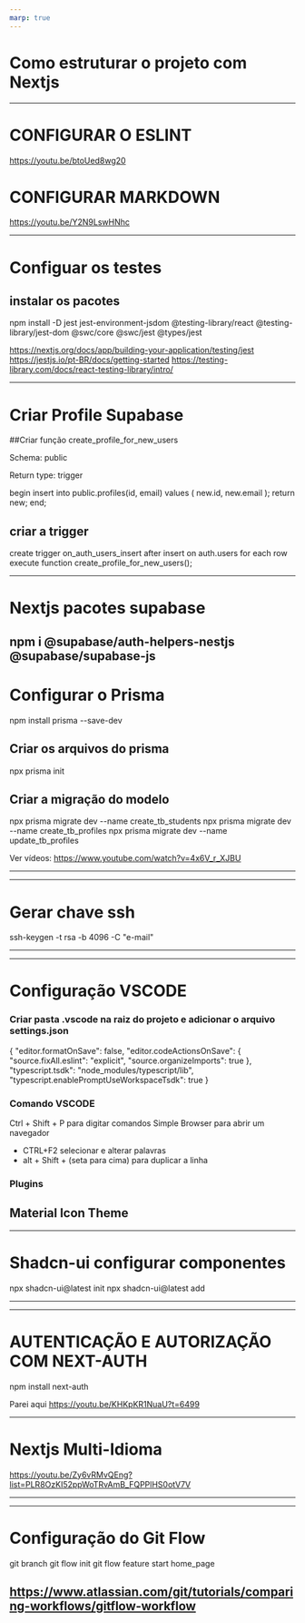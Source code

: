 ```yaml
---
marp: true
---
```


# Como estruturar o projeto com Nextjs

---

# CONFIGURAR O ESLINT
https://youtu.be/btoUed8wg20 

# CONFIGURAR MARKDOWN
https://youtu.be/Y2N9LswHNhc

---

# Configuar os testes

## instalar os pacotes

npm install -D jest jest-environment-jsdom @testing-library/react @testing-library/jest-dom @swc/core @swc/jest @types/jest


https://nextjs.org/docs/app/building-your-application/testing/jest
https://jestjs.io/pt-BR/docs/getting-started 
https://testing-library.com/docs/react-testing-library/intro/

---
# Criar Profile Supabase
##Criar função
create_profile_for_new_users

Schema: public

Return type: trigger

begin
insert into public.profiles(id, email)
values (
  new.id,
  new.email
);
return new;
end;

## criar a trigger
create trigger on_auth_users_insert after insert on auth.users for each row execute function create_profile_for_new_users();

---
# Nextjs pacotes supabase

npm i @supabase/auth-helpers-nestjs @supabase/supabase-js
---
# Configurar o Prisma

npm install prisma --save-dev

## Criar os arquivos do prisma
npx prisma init

## Criar a migração do modelo
npx prisma migrate dev --name create_tb_students
npx prisma migrate dev --name create_tb_profiles
npx prisma migrate dev --name update_tb_profiles

Ver vídeos:
https://www.youtube.com/watch?v=4x6V_r_XJBU

---

---
# Gerar chave ssh
ssh-keygen -t rsa -b 4096 -C "e-mail"


---

---
# Configuração VSCODE
### Criar pasta .vscode na raiz do projeto e adicionar o arquivo settings.json

{
    "editor.formatOnSave": false,
    "editor.codeActionsOnSave": {
        "source.fixAll.eslint": "explicit",
        "source.organizeImports": true
    },
    "typescript.tsdk": "node_modules/typescript/lib",
    "typescript.enablePromptUseWorkspaceTsdk": true
}

### Comando VSCODE 
Ctrl + Shift + P para digitar comandos
Simple Browser para abrir um navegador
- CTRL+F2 selecionar e alterar palavras
- alt + Shift + (seta para cima) para duplicar a linha



### Plugins
Material Icon Theme
---

---
# Shadcn-ui configurar componentes

npx shadcn-ui@latest init
npx shadcn-ui@latest add

---

---
# AUTENTICAÇÃO E AUTORIZAÇÃO COM NEXT-AUTH

npm install next-auth

Parei aqui
https://youtu.be/KHKpKR1NuaU?t=6499

---

# Nextjs Multi-Idioma
https://youtu.be/Zy6vRMvQEng?list=PLR8OzKI52ppWoTRvAmB_FQPPlHS0otV7V

---

---
# Configuração do Git Flow

git branch
git flow init
git flow feature start home_page



https://www.atlassian.com/git/tutorials/comparing-workflows/gitflow-workflow
---